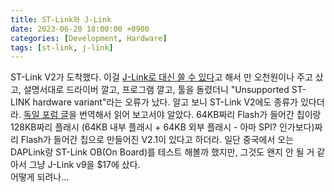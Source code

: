 ```yaml
---
title: ST-Link와 J-Link
date: 2023-06-20 18:00:00 +0900
categories: [Development, Hardware]
tags: [st-link, j-link]
---
```

ST-Link V2가 도착했다. 이걸 [J-Link로 대신 쓸 수 있다](https://www.segger.com/products/debug-probes/j-link/models/other-j-links/st-link-on-board/)고 해서 만 오천원이나 주고 샀고, 설명서대로 드라이버 깔고, 프로그램 깔고, 툴을 돌렸더니 "Unsupported ST-LINK hardware variant"라는 오류가 났다. 알고 보니 ST-Link V2에도 종류가 있다더라. [독일 포럼 글](https://www.mikrocontroller.net/topic/450099)을 번역해서 읽어 보고서야 알았다. 64KB짜리 Flash가 들어간 칩이랑 128KB짜리 플래시 (64KB 내부 플래시 + 64KB 외부 플래시 - 아마 SPI? 인가보다)짜리 Flash가 들어간 칩으로 만들어진 V2.1이 있다고 하더라. 일단 중국에서 오는 DAPLink랑 ST-Link OB(On Board)를 테스트 해볼까 했지만, 그것도 왠지 안 될 거 같아서 그냥 J-Link v9을 $17에 샀다.  
어떻게 되려나...
